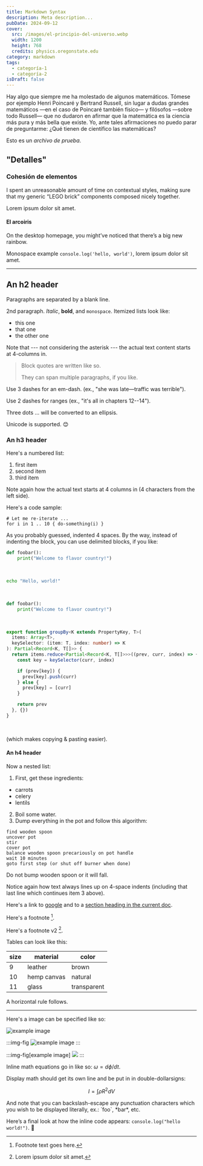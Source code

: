 ```yaml
---
title: Markdown Syntax
description: Meta description...
pubDate: 2024-09-12
cover:
  src: /images/el-principio-del-universo.webp
  width: 1200
  height: 768
  credits: physics.oregonstate.edu
category: markdown
tags:
  - categoría-1
  - categoría-2
isDraft: false
---
```


Hay algo que siempre me ha molestado de algunos matemáticos. Tómese por ejemplo Henri Poincaré y Bertrand Russell, sin lugar a dudas grandes matemáticos —en el caso de Poincaré también físico— y filósofos —sobre todo Russell— que no dudaron en afirmar que la matemática es la ciencia más pura y más bella que existe. Yo, ante tales afirmaciones no puedo parar de preguntarme: ¿Qué tienen de científico las matemáticas?

Esto es un _archivo de prueba_.

## "Detalles"

### Cohesión de elementos

I spent an unreasonable amount of time on contextual styles, making sure that my generic “LEGO brick” components composed nicely together.

Lorem ipsum dolor sit amet.

#### El arcoiris

On the desktop homepage, you might’ve noticed that there’s a big new rainbow.

Monospace example `console.log('hello, world')`, lorem ipsum dolor sit amet.

---

## An h2 header

Paragraphs are separated by a blank line.

2nd paragraph. _Italic_, **bold**, and `monospace`. Itemized lists look like:

- this one
- that one
- the other one

Note that --- not considering the asterisk --- the actual text content starts at 4-columns in.

> Block quotes are written like so.
>
> They can span multiple paragraphs, if you like.

Use 3 dashes for an em-dash. (ex., "she was late—traffic was terrible").

Use 2 dashes for ranges (ex., "it's all in chapters 12--14").

Three dots … will be converted to an ellipsis.

Unicode is supported. 😊

### An h3 header

Here's a numbered list:

1. first item
2. second item
3. third item

Note again how the actual text starts at 4 columns in (4 characters from the left side).

Here's a code sample:

    # Let me re-iterate ...
    for i in 1 .. 10 { do-something(i) }

As you probably guessed, indented 4 spaces. By the way, instead of indenting the block, you can use delimited blocks, if you like:

```python
def foobar():
    print("Welcome to flavor country!")
```

<br />

```sh title="Hello" showLineNumbers=false
echo "Hello, world!"
```

<br />

```python title="main.py" showLineNumbers=false
def foobar():
    print("Welcome to flavor country!")
```

<br />

```ts title="@/utils.ts"
export function groupBy<K extends PropertyKey, T>(
  items: Array<T>,
  keySelector: (item: T, index: number) => K
): Partial<Record<K, T[]>> {
  return items.reduce<Partial<Record<K, T[]>>>((prev, curr, index) => {
    const key = keySelector(curr, index)

    if (prev[key]) {
      prev[key].push(curr)
    } else {
      prev[key] = [curr]
    }

    return prev
  }, {})
}
```

<br />

(which makes copying & pasting easier).

#### An h4 header

Now a nested list:

1. First, get these ingredients:

- carrots
- celery
- lentils

2. Boil some water.
3. Dump everything in the pot and follow this algorithm:

```
find wooden spoon
uncover pot
stir
cover pot
balance wooden spoon precariously on pot handle
wait 10 minutes
goto first step (or shut off burner when done)
```

Do not bump wooden spoon or it will fall.

Notice again how text always lines up on 4-space indents (including that last line which continues item 3 above).

Here's a link to [google](https://www.google.com/) and to a [section heading in the current doc](#an-h2-header).

Here's a footnote [^1].

[^1]: Footnote text goes here.

Here's a footnote v2 [^2].

[^2]: Lorem ipsum dolor sit amet.

Tables can look like this:

| size | material    | color       |
| ---- | ----------- | ----------- |
| 9    | leather     | brown       |
| 10   | hemp canvas | natural     |
| 11   | glass       | transparent |

A horizontal rule follows.

---

Here's a image can be specified like so:

![example image](@/assets/articles/shiki-magic-move.png)

:::img-fig
![example image](@/assets/articles/shiki-magic-move.png)
:::

:::img-fig[example image]
![](@/assets/articles/shiki-magic-move.png)
:::

Inline math equations go in like so: $\omega = d\phi / dt$.

Display math should get its own line and be put in in double-dollarsigns:

$$
I = \int \rho R^{2} dV
$$

And note that you can backslash-escape any punctuation characters which you wish to be displayed literally, ex.: \`foo\`, \*bar\*, etc.

Here’s a final look at how the inline code appears: `console.log("hello world!")`. 👋
